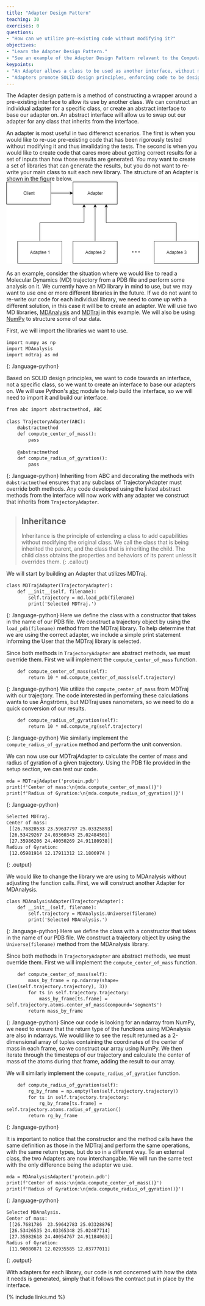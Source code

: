 ```yaml
---
title: "Adapter Design Pattern"
teaching: 30
exercises: 0
questions:
- "How can we utilize pre-existing code without modifying it?"
objectives:
- "Learn the Adapter Design Pattern."
- "See an example of the Adapter Design Pattern relavant to the Computational Molecular Sciences domain."
keypoints:
- "An Adapter allows a class to be used as another interface, without modifying the original class."
- "Adapters promote SOLID design principles, enforcing code to be designed towards an interface instead of towards a specific class."
---
```

The Adapter design pattern is a method of constructing a wrapper around a pre-existing interface to allow its use by another class.
We can construct an individual adapter for a specific class, or create an abstract interface to base our adapter on.
An abstract interface will allow us to swap out our adapter for any class that inherits from the interface.

An adapter is most useful in two differenct scenarios.
The first is when you would like to re-use pre-existing code that has been rigorously tested without modifying it and thus invalidating the tests.
The second is when you would like to create code that cares more about getting correct results for a set of inputs than how those results are generated.
You may want to create a set of libraries that can generate the results, but you do not want to re-write your main class to suit each new library.
The structure of an Adapter is shown in the figure below.
![adapter](../fig/Adapter.png)

As an example, consider the situation where we would like to read a Molecular Dynamics (MD) trajectory from a PDB file and perform some analysis on it.
We currently have an MD library in mind to use, but we may want to use one or more different libraries in the future.
If we do not want to re-write our code for each individual library, we need to come up with a different solution, in this case it will be to create an adapter.
We will use two MD libraries, [MDAnalysis] and [MDTraj] in this example.
We will also be using [NumPy] to structure some of our data.

First, we will import the libraries we want to use.
~~~
import numpy as np
import MDAnalysis
import mdtraj as md
~~~
{: .language-python}

Based on SOLID design principles, we want to code towards an interface, not a specific class, so we want to create an interface to base our adapters on.
We will use Python's [abc] module to help build the interface, so we will need to import it and build our interface.
~~~
from abc import abstractmethod, ABC

class TrajectoryAdapter(ABC):
    @abstractmethod
    def compute_center_of_mass():
        pass
		
    @abstractmethod
    def compute_radius_of_gyration():
        pass
~~~
{: .language-python}
Inheriting from ABC and decorating the methods with `@abstractmethod` ensures that any subclass of TrajectoryAdapter must override both methods.
Any code developed using the listed abstract methods from the interface will now work with any adapter we construct that inherits from `TrajectoryAdapter`.
> ## Inheritance
> Inheritance is the principle of extending a class to add capabilities without modifying the original class.
> We call the class that is being inherited the parent, and the class that is inheriting the child.
> The child class obtains the properties and behaviors of its parent unless it overrides them.
{: .callout}

We will start by building an Adapter that utilizes MDTraj.
~~~
class MDTrajAdapter(TrajectoryAdapter):
    def __init__(self, filename):
        self.trajectory = md.load_pdb(filename)
        print('Selected MDTraj.')
~~~
{: .language-python}
Here we define the class with a constructor that takes in the name of our PDB file.
We construct a trajectory object by using the `load_pdb(filename)` method from the MDTraj library.
To help determine that we are using the correct adapter, we include a simple print statement informing the User that the MDTraj library is selected.

Since both methods in `TrajectoryAdapter` are abstract methods, we must override them.
First we will implement the `compute_center_of_mass` function.
~~~
    def compute_center_of_mass(self):
        return 10 * md.compute_center_of_mass(self.trajectory)
~~~
{: .language-python}
We utilize the `compute_center_of_mass` from MDTraj with our trajectory.
The code interested in performing these calculations wants to use &#197;ngstr&#246;ms, but MDTraj uses nanometers, so we need to do a quick conversion of our results.
~~~
    def compute_radius_of_gyration(self):
        return 10 * md.compute_rg(self.trajectory)
~~~
{: .language-python}
We similarly implement the `compute_radius_of_gyration` method and perform the unit conversion.

We can now use our MDTrajAdapter to calculate the center of mass and radius of gyration of a given trajectory.
Using the PDB file provided in the setup section, we can test our code.
~~~
mda = MDTrajAdapter('protein.pdb')
print(f'Center of mass:\n{mda.compute_center_of_mass()}')
print(f'Radius of Gyration:\n{mda.compute_radius_of_gyration()}')
~~~
{: .language-python}
~~~
Selected MDTraj.
Center of mass:
 [[26.76820533 23.59637797 25.03325893]
 [26.53429267 24.03360343 25.02484501]
 [27.35986206 24.40050269 24.91180938]]
Radius of Gyration:
 [12.05981914 12.17911312 12.1806974 ]
~~~
{: .output}

We would like to change the library we are using to MDAnalysis without adjusting the function calls.
First, we will construct another Adapter for MDAnalysis.
~~~
class MDAnalysisAdapter(TrajectoryAdapter):
    def __init__(self, filename):
        self.trajectory = MDAnalysis.Universe(filename)
        print('Selected MDAnalysis.')
~~~
{: .language-python}
Here we define the class with a constructor that takes in the name of our PDB file.
We construct a trajectory object by using the `Universe(filename)` method from the MDAnalysis library.

Since both methods in `TrajectoryAdapter` are abstract methods, we must override them.
First we will implement the `compute_center_of_mass` function.
~~~
    def compute_center_of_mass(self):
        mass_by_frame = np.ndarray(shape=(len(self.trajectory.trajectory), 3))
        for ts in self.trajectory.trajectory:
            mass_by_frame[ts.frame] = self.trajectory.atoms.center_of_mass(compound='segments')
        return mass_by_frame
~~~
{: .language-python}
Since our code is looking for an ndarray from NumPy, we need to ensure that the return type of the functions using MDAnalysis are also in ndarrays.
We would like to see the result returned as a 2-dimensional array of tuples containing the coordinates of the center of mass in each frame, so we construct our array using NumPy.
We then iterate through the timesteps of our trajectory and calculate the center of mass of the atoms during that frame, adding the result to our array.

We will similarly implement the `compute_radius_of_gyration` function.
~~~
    def compute_radius_of_gyration(self):
        rg_by_frame = np.empty(len(self.trajectory.trajectory))
        for ts in self.trajectory.trajectory:
            rg_by_frame[ts.frame] = self.trajectory.atoms.radius_of_gyration()
        return rg_by_frame
~~~
{: .language-python}

It is important to notice that the constructor and the method calls have the same definition as those in the MDTraj and perform the same operations, with the same return types, but do so in a different way.
To an external class, the two Adapters are now interchangable.
We will run the same test with the only difference being the adapter we use.
~~~
mda = MDAnalysisAdapter('protein.pdb')
print(f'Center of mass:\n{mda.compute_center_of_mass()}')
print(f'Radius of Gyration:\n{mda.compute_radius_of_gyration()}')
~~~
{: .language-python}
~~~
Selected MDAnalysis.
Center of mass:
 [[26.7681786  23.59642783 25.03328876]
 [26.53426535 24.03365348 25.02487714]
 [27.35982618 24.40054767 24.91184063]]
Radius of Gyration:
 [11.90080871 12.02935585 12.03777011]
~~~
{: .output}

With adapters for each library, our code is not concerned with how the data it needs is generated, simply that it follows the contract put in place by the interface.

{% include links.md %}

[MDAnalysis]: https://www.mdanalysis.org/
[MDTraj]: http://mdtraj.org/1.9.0/
[NumPy]: http://www.numpy.org/
[abc]: https://docs.python.org/3/library/abc.html
